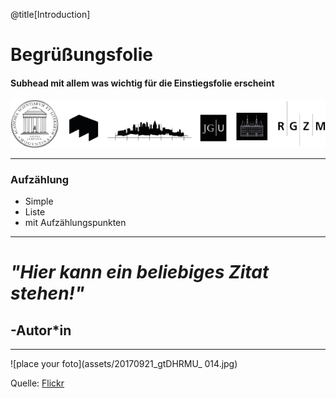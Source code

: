 @title[Introduction]



# Begrüßungsfolie

#### Subhead mit allem was wichtig für die Einstiegsfolie erscheint

![Logos](assets/logos_nebeneinander.png)

---


              
### Aufzählung
     
* Simple 
* Liste
* mit Aufzählungspunkten

---
# *"Hier kann ein beliebiges Zitat stehen!"*
## -Autor*in

---

![place your foto](assets/20170921_gtDHRMU_ 014.jpg)


Quelle: [Flickr](https://www.flickr.com/photos/mainzed/37270741400/in/album-72157685904131882/)
